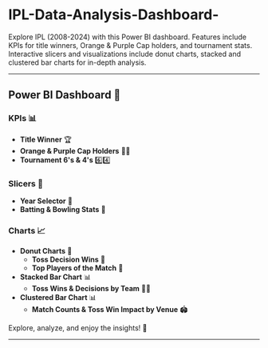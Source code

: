 # IPL-Data-Analysis-Dashboard-
Explore IPL (2008-2024) with this Power BI dashboard. Features include KPIs for title winners, Orange &amp; Purple Cap holders, and tournament stats. Interactive slicers and visualizations include donut charts, stacked and clustered bar charts for in-depth analysis.



---

## Power BI Dashboard 🏏

### **KPIs** 📊
- **Title Winner** 🏆
- **Orange & Purple Cap Holders** 🧡💜
- **Tournament 6's & 4's** 6️⃣4️⃣

### **Slicers** 🔄
- **Year Selector** 📅
- **Batting & Bowling Stats** 🏏

### **Charts** 📈
- **Donut Charts** 🍩
  - **Toss Decision Wins** 🏅
  - **Top Players of the Match** 🌟
- **Stacked Bar Chart** 📊
  - **Toss Wins & Decisions by Team** 🏅🤔
- **Clustered Bar Chart** 📊
  - **Match Counts & Toss Win Impact by Venue** 🏟️

Explore, analyze, and enjoy the insights! 🚀

---

